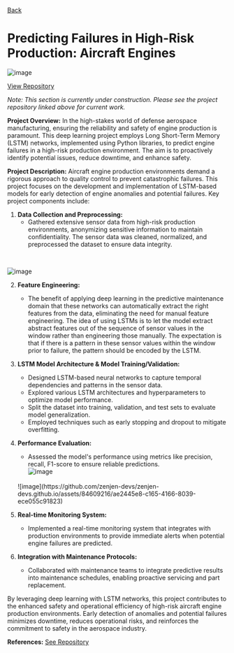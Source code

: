 [Back](https://zenjen-devs.github.io)

# Predicting Failures in High-Risk Production: Aircraft Engines

![image](https://github.com/zenjen-devs/zenjen-devs.github.io/assets/84609216/cf5fd874-a00e-4945-b597-8f0729683e5d)

[View Repository](https://github.com/zenjen-dev/deep-learning_predicting-failures/blob/main/DeepLearning_PredictiveMaintenance.ipynb) <br>

*Note: This section is currently under construction. Please see the project repository linked above for current work.*

**Project Overview:**
In the high-stakes world of defense aerospace manufacturing, ensuring the reliability and safety of engine production is paramount. This deep learning project employs Long Short-Term Memory (LSTM) networks, implemented using Python libraries, to predict engine failures in a high-risk production environment. The aim is to proactively identify potential issues, reduce downtime, and enhance safety.

**Project Description:**
Aircraft engine production environments demand a rigorous approach to quality control to prevent catastrophic failures. This project focuses on the development and implementation of LSTM-based models for early detection of engine anomalies and potential failures. Key project components include:

1. **Data Collection and Preprocessing:**
   - Gathered extensive sensor data from high-risk production environments, anonymizing sensitive information to maintain confidentiality. The sensor data was cleaned, normalized, and preprocessed the dataset to ensure data integrity.
<br>

  ![image](https://github.com/zenjen-devs/zenjen-devs.github.io/assets/84609216/30ac2eb0-e2f6-4480-a3e7-e258b0bf476b)


2. **Feature Engineering:**
   - The benefit of applying deep learning in the predictive maintenance domain that these networks can automatically extract the right features from the data, eliminating the need for manual feature engineering. The idea of using LSTMs is to let the model extract abstract features out of the sequence of sensor values in the window rather than engineering those manually. The expectation is that if there is a pattern in these sensor values within the window prior to failure, the pattern should be encoded by the LSTM.

4. **LSTM Model Architecture & Model Training/Validation:**
   - Designed LSTM-based neural networks to capture temporal dependencies and patterns in the sensor data.
   - Explored various LSTM architectures and hyperparameters to optimize model performance.
   - Split the dataset into training, validation, and test sets to evaluate model generalization.
   - Employed techniques such as early stopping and dropout to mitigate overfitting.

5. **Performance Evaluation:**
   - Assessed the model's performance using metrics like precision, recall, F1-score to ensure reliable predictions. <br>
   ![image](https://github.com/zenjen-devs/zenjen-devs.github.io/assets/84609216/d776bfe9-22d8-49f1-b4b7-5c14802e0a27)
   <br>
   ![image](https://github.com/zenjen-devs/zenjen-devs.github.io/assets/84609216/ae2445e8-c165-4166-8039-ece055c91823)
     <br>

7. **Real-time Monitoring System:**
   - Implemented a real-time monitoring system that integrates with production environments to provide immediate alerts when potential engine failures are predicted.

8. **Integration with Maintenance Protocols:**
   - Collaborated with maintenance teams to integrate predictive results into maintenance schedules, enabling proactive servicing and part replacement.

By leveraging deep learning with LSTM networks, this project contributes to the enhanced safety and operational efficiency of high-risk aircraft engine production environments. Early detection of anomalies and potential failures minimizes downtime, reduces operational risks, and reinforces the commitment to safety in the aerospace industry.

**References:** [See Repository](https://github.com/zenjen-dev/deep-learning_predicting-failures/blob/main/DeepLearning_PredictiveMaintenance.ipynb) 

